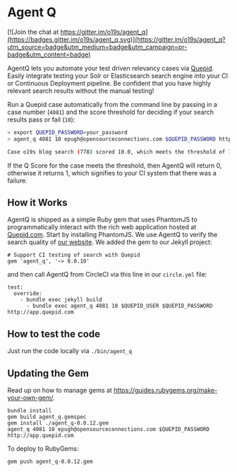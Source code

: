 # Agent Q

[![Join the chat at https://gitter.im/o19s/agent_q](https://badges.gitter.im/o19s/agent_q.svg)](https://gitter.im/o19s/agent_q?utm_source=badge&utm_medium=badge&utm_campaign=pr-badge&utm_content=badge)


AgentQ lets you automate your test driven relevancy cases via [Quepid](http://www.quepid.com).  Easily integrate testing your Solr or Elasticsearch search engine into your CI or Continuous Deployment pipeline.   Be confident that you have highly relevant search results without the manual testing!

Run a Quepid case automatically from the command line by passing in a case number (`4081`) and the score threshold for deciding if your search results pass or fail (`10`):

```sh
> export QUEPID_PASSWORD=your_password
> agent_q 4081 10 epugh@opensourceconnections.com $QUEPID_PASSWORD http://app.quepid.com

Case o19s blog search (778) scored 10.0, which meets the threshold of 10
```

If the Q Score for the case meets the threshold, then AgentQ will return 0, otherwise it returns 1, which signifies to your CI system that there was a failure.


## How it Works
AgentQ is shipped as a simple Ruby gem that uses PhantomJS to programmatically interact with the rich web application hosted at [Quepid.com](http://www.quepid.com).  Start by installing PhantomJS.  We use AgentQ to verify the search quality of [our website](http://www.opensourceconnections.com).  We added the gem to our Jekyll project:

```
# Support CI testing of search with Quepid
gem 'agent_q', '~> 0.0.10'
```

and then call AgentQ from CircleCI via this line in our `circle.yml` file:

```
test:
  override:
    - bundle exec jekyll build
      - bundle exec agent_q 4081 10 $QUEPID_USER $QUEPID_PASSWORD http://app.quepid.com
```

## How to test the code

Just run the code locally via `./bin/agent_q`

## Updating the Gem

Read up on how to manage gems at https://guides.rubygems.org/make-your-own-gem/.  

```
bundle install
gem build agent_q.gemspec
gem install ./agent_q-0.0.12.gem
agent_q 4081 10 epugh@opensourceconnections.com $QUEPID_PASSWORD http://app.quepid.com
```

To deploy to RubyGems:

```
gem push agent_q-0.0.12.gem
```

